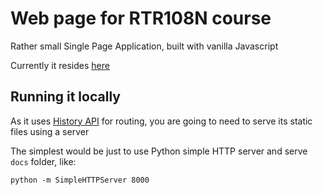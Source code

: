 # Web page for RTR108N course

Rather small Single Page Application, built with vanilla Javascript

Currently it resides [here](http://artursipatenko.com/RTR108N/)

## Running it locally

As it uses [History API](https://developer.mozilla.org/en-US/docs/Web/API/History) for routing, you are going to need to serve its static files using a server

The simplest would be just to use Python simple HTTP server and serve `docs` folder, like:

```
python -m SimpleHTTPServer 8000
```
